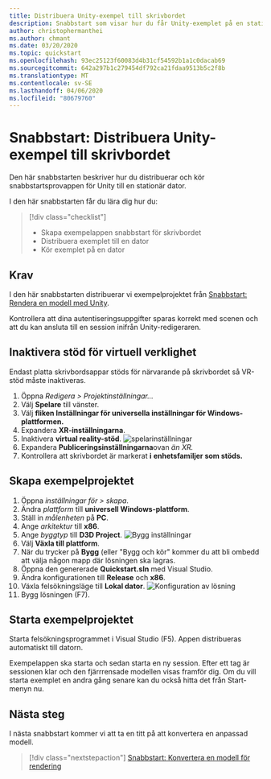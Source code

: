 ```yaml
---
title: Distribuera Unity-exempel till skrivbordet
description: Snabbstart som visar hur du får Unity-exemplet på en stationär dator
author: christophermanthei
ms.author: chmant
ms.date: 03/20/2020
ms.topic: quickstart
ms.openlocfilehash: 93ec25123f60083d4b31cf54592b1a1c0dacab69
ms.sourcegitcommit: 642a297b1c279454df792ca21fdaa9513b5c2f8b
ms.translationtype: MT
ms.contentlocale: sv-SE
ms.lasthandoff: 04/06/2020
ms.locfileid: "80679760"
---
```

# <a name="quickstart-deploy-unity-sample-to-desktop"></a>Snabbstart: Distribuera Unity-exempel till skrivbordet

Den här snabbstarten beskriver hur du distribuerar och kör snabbstartsprovappen för Unity till en stationär dator.

I den här snabbstarten får du lära dig hur du:

> [!div class="checklist"]
>
>* Skapa exempelappen snabbstart för skrivbordet
>* Distribuera exemplet till en dator
>* Kör exemplet på en dator

## <a name="prerequisites"></a>Krav

I den här snabbstarten distribuerar vi exempelprojektet från [Snabbstart: Rendera en modell med Unity](render-model.md).

Kontrollera att dina autentiseringsuppgifter sparas korrekt med scenen och att du kan ansluta till en session inifrån Unity-redigeraren.

## <a name="disable-virtual-reality-support"></a>Inaktivera stöd för virtuell verklighet

Endast platta skrivbordsappar stöds för närvarande på skrivbordet så VR-stöd måste inaktiveras.

1. Öppna *Redigera > Projektinställningar...*
1. Välj **Spelare** till vänster.
1. Välj **fliken Inställningar för universella inställningar för Windows-plattformen.**
1. Expandera **XR-inställningarna**.
1. Inaktivera **virtual reality-stöd**.
    ![spelarinställningar](./media/unity-disable-xr.png)
1. Expandera **Publiceringsinställningarna**ovan *än XR.*
1. Kontrollera att skrivbordet är markerat **i** **enhetsfamiljer som stöds.**

## <a name="build-the-sample-project"></a>Skapa exempelprojektet

1. Öppna *inställningar för > skapa*.
1. Ändra *plattform* till **universell Windows-plattform**.
1. Ställ in *målenheten* på **PC**.
1. Ange *arkitektur* till **x86**.
1. Ange *byggtyp* till **D3D Project**.
  ![Bygg inställningar](./media/unity-build-settings-pc.png)
1. Välj **Växla till plattform**.
1. När du trycker på **Bygg** (eller "Bygg och kör" kommer du att bli ombedd att välja någon mapp där lösningen ska lagras.
1. Öppna den genererade **Quickstart.sln** med Visual Studio.
1. Ändra konfigurationen till **Release** och **x86**.
1. Växla felsökningsläge till **Lokal dator**.
  ![Konfiguration av lösning](./media/unity-deploy-config-pc.png)
1. Bygg lösningen (F7).

## <a name="launch-the-sample-project"></a>Starta exempelprojektet

Starta felsökningsprogrammet i Visual Studio (F5). Appen distribueras automatiskt till datorn.

Exempelappen ska starta och sedan starta en ny session. Efter ett tag är sessionen klar och den fjärrrensade modellen visas framför dig.
Om du vill starta exemplet en andra gång senare kan du också hitta det från Start-menyn nu.

## <a name="next-steps"></a>Nästa steg

I nästa snabbstart kommer vi att ta en titt på att konvertera en anpassad modell.

> [!div class="nextstepaction"]
> [Snabbstart: Konvertera en modell för rendering](convert-model.md)
